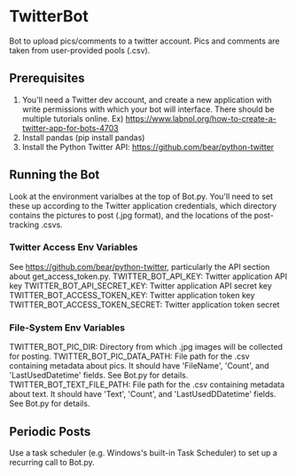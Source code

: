 # TwitterBot
Bot to upload pics/comments to a twitter account. Pics and comments are taken from user-provided pools (.csv).

## Prerequisites
1. You'll need a Twitter dev account, and create a new application with write permissions with which your bot will interface. There should be multiple tutorials online. Ex) https://www.labnol.org/how-to-create-a-twitter-app-for-bots-4703
2. Install pandas (pip install pandas)
3. Install the Python Twitter API: https://github.com/bear/python-twitter

## Running the Bot
Look at the environment varialbes at the top of Bot.py.
You'll need to set these up according to the Twitter application credentials, which directory contains the pictures to post (.jpg format), and the locations of the post-tracking .csvs.

### Twitter Access Env Variables
See https://github.com/bear/python-twitter, particularly the API section about get_access_token.py.
   TWITTER_BOT_API_KEY: Twitter application API key
   TWITTER_BOT_API_SECRET_KEY: Twitter application API secret key
   TWITTER_BOT_ACCESS_TOKEN_KEY: Twitter application token key
   TWITTER_BOT_ACCESS_TOKEN_SECRET: Twitter application token secret

### File-System Env Variables
   TWITTER_BOT_PIC_DIR: Directory from which .jpg images will be collected for posting.
   TWITTER_BOT_PIC_DATA_PATH: File path for the .csv containing metadata about pics. It should have 'FileName', 'Count', and 'LastUsedDatetime' fields. See Bot.py for details.
   TWITTER_BOT_TEXT_FILE_PATH: File path for the .csv containing metadata about text. It should have 'Text', 'Count', and 'LastUsedDDatetime' fields. See Bot.py for details.

## Periodic Posts
Use a task scheduler (e.g. Windows's built-in Task Scheduler) to set up a recurring call to Bot.py.
